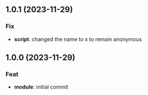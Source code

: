 ## 1.0.1 (2023-11-29)

### Fix

- **script**: changed the name to x to remain anonymous

## 1.0.0 (2023-11-29)

### Feat

- **module**: initial commit
